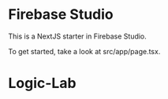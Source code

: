 # Firebase Studio

This is a NextJS starter in Firebase Studio.

To get started, take a look at src/app/page.tsx.
# Logic-Lab
